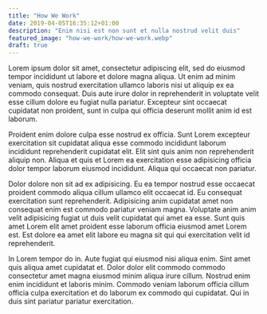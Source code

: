 ```yaml
---
title: "How We Work"
date: 2019-04-05T16:35:12+01:00
description: "Enim nisi est non sunt et nulla nostrud velit duis"
featured_image: "how-we-work/how-we-work.webp"
draft: true
---
```


Lorem ipsum dolor sit amet, consectetur adipiscing elit, sed do eiusmod tempor incididunt ut labore et dolore magna aliqua. Ut enim ad minim veniam, quis nostrud exercitation ullamco laboris nisi ut aliquip ex ea commodo consequat. Duis aute irure dolor in reprehenderit in voluptate velit esse cillum dolore eu fugiat nulla pariatur. Excepteur sint occaecat cupidatat non proident, sunt in culpa qui officia deserunt mollit anim id est laborum.

Proident enim dolore culpa esse nostrud ex officia. Sunt Lorem excepteur exercitation sit cupidatat aliqua esse commodo incididunt laborum incididunt reprehenderit cupidatat elit. Elit sint quis anim non reprehenderit aliquip non. Aliqua et quis et Lorem ea exercitation esse adipisicing officia dolor tempor laborum eiusmod incididunt. Aliqua qui occaecat non pariatur.

Dolor dolore non sit ad ex adipisicing. Eu ea tempor nostrud esse occaecat proident commodo aliqua cillum ullamco elit occaecat id. Eu consequat exercitation sunt reprehenderit. Adipisicing anim cupidatat amet non consequat enim est commodo pariatur veniam magna. Voluptate anim anim velit adipisicing fugiat ut duis velit cupidatat qui amet ea esse. Sunt quis amet Lorem elit amet proident esse laborum officia eiusmod amet Lorem est. Est dolore ea amet elit labore eu magna sit qui qui exercitation velit id reprehenderit.

In Lorem tempor do in. Aute fugiat qui eiusmod nisi aliqua enim. Sint amet quis aliqua amet cupidatat et. Dolor dolor elit commodo commodo consectetur amet magna eiusmod minim aliqua irure cillum. Nostrud enim enim incididunt et laboris minim. Commodo veniam laborum officia cillum officia culpa exercitation et do laborum ex commodo qui cupidatat. Qui in duis sint pariatur pariatur exercitation.